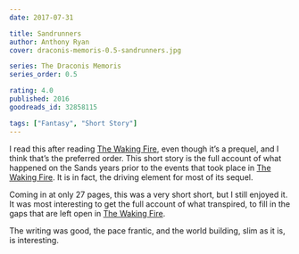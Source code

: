 ```yaml
---
date: 2017-07-31

title: Sandrunners
author: Anthony Ryan
cover: draconis-memoris-0.5-sandrunners.jpg

series: The Draconis Memoris
series_order: 0.5

rating: 4.0
published: 2016
goodreads_id: 32858115

tags: ["Fantasy", "Short Story"]
---
```


I read this after reading [The Waking Fire](2017-08-08-Anthony-Ryan---The-Legion-of-Flame.md), even though it’s a prequel, and I think that’s the preferred order. This short story is the full account of what happened on the Sands years prior to the events that took place in [The Waking Fire](2017-08-08-Anthony-Ryan---The-Legion-of-Flame.md). It is in fact, the driving element for most of its sequel.

<!--more-->

Coming in at only 27 pages, this was a very short short, but I still enjoyed it. It was most interesting to get the full account of what transpired, to fill in the gaps that are left open in [The Waking Fire](2017-08-08-Anthony-Ryan---The-Legion-of-Flame.md).

The writing was good, the pace frantic, and the world building, slim as it is, is interesting.
